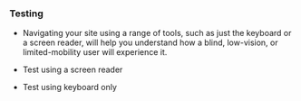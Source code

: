 ### Testing
- Navigating your site using a range of tools, such as just the keyboard or a screen reader, will help you understand how a blind, low-vision, or limited-mobility user will experience it.  

- Test using a screen reader  

- Test using keyboard only  
